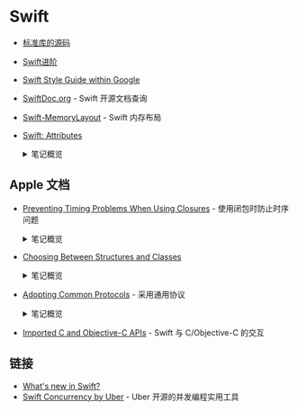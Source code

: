 # Swift

- [标准库的源码](https://github.com/apple/swift/tree/master/stdlib/public/core)
- [Swift进阶](./advanced-swift.md)
- [Swift Style Guide within Google](https://google.github.io/swift/)
- [SwiftDoc.org](https://swiftdoc.org/) - Swift 开源文档查询
- [Swift-MemoryLayout](https://github.com/TannerJin/Swift-MemoryLayout) - Swift 内存布局
- [Swift: Attributes](https://docs.swift.org/swift-book/ReferenceManual/Attributes.html)
  <details>
    <summary>笔记概览</summary>
    
    - Declaration Attributes
      - available
      - discardableResult
      - dynamicCallable
      - dynamicMemberLookup
      - frozen
      - GKInspectable
      - inlinable
      - main
      - nonobjc
      - NSApplicationMain
      - NSCopying
      - NSManaged
      - objc
      - objcMembers
      - propertyWrapper
      - requires_stored_property_inits
      - testable
      - UIApplicationMain
      - usableFromInline
      - warn_unqualified_access
      - Declaration Attributes Used by Interface Builder
    - Type Attributes
      - autoclosure
      - convention
      - escaping
    - Switch Case Attributes
      - unknown
  </details>

## Apple 文档

- [Preventing Timing Problems When Using Closures](https://developer.apple.com/documentation/swift/preventing_timing_problems_when_using_closures) - 使用闭包时防止时序问题

  <details>
    <summary>笔记概览</summary>

    - 了解同步和异步调用的结果（`@escaping` ?)
    - 不要在多次调用的闭包中编写进行一次性更改的代码（e.g: `FileHandle.close`)
    - 不要将关键代码置于可能不被调用的闭包中

  </details>

- [Choosing Between Structures and Classes](https://developer.apple.com/documentation/swift/choosing_between_structures_and_classes)

  <details>
    <summary>笔记概览</summary>

    - Use structures by default.
    - Use classes when you need Objective-C interoperability.
    - Use classes when you need to control the identity of the data you're modeling.
    - Use structures along with protocols to adopt behavior by sharing implementations.

  </details>

- [Adopting Common Protocols](https://developer.apple.com/documentation/swift/adopting_common_protocols) - 采用通用协议

  <details>
    <summary>笔记概览</summary>

    - Conform Automatically to Equatable and Hashable
    - Conform Manually to Equatable and Hashable
      - Use All Significant Properties for Equatable and Hashable
    - Customize NSObject Subclass Behavior
        > If you override one of these declarations, you must also override the other to maintain that guarantee.
    
    > ⚠️ Important
    > 
    > Always use the same properties in both your == and hash(into:) methods. 
    > Using different groups of properties in the two methods can lead to unexpected behavior or performance when using your custom type in sets and dictionaries.

  </details>

- [Imported C and Objective-C APIs](https://developer.apple.com/documentation/swift/imported_c_and_objective-c_apis) - Swift 与 C/Objective-C 的交互

## 链接

- [What's new in Swift?](https://www.whatsnewinswift.com/)
- [Swift Concurrency by Uber](https://github.com/uber/swift-concurrency) - Uber 开源的并发编程实用工具
